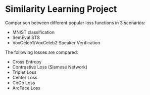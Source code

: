 # Similarity Learning Project
Comparison between different popular loss functions in 3 scenarios:

- MNIST classification
- SemEval STS
- VoxCeleb1/VoxCeleb2 Speaker Verification

The following losses are compared:

- Cross Entropy
- Contrastive Loss (Siamese Network)
- Triplet Loss
- Center Loss
- CoCo Loss
- ArcFace Loss
